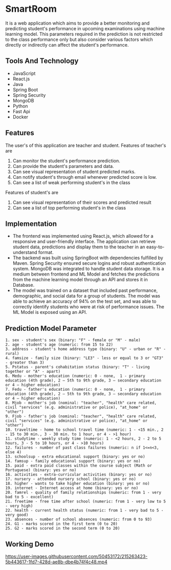 # SmartRoom
It is a web application which aims to provide a better monitoring and predicting student's performance in upcoming examinations using machine learning model.
This parameters required in the prediction is not restricted to the class performance only but also consider various factors which directly or indirectly can affect the student's performance. 

## Tools And Technology
- JavaScript
- React.js
- Java
- Spring Boot
- Spring Security
- MongoDB
- Python
- Fast Api
- Docker

## Features
The user's of this application are teacher and student.
Features of teacher's are
1. Can monitor the student's performance prediction.
2. Can provide the student's parameters and data.
3. Can see visual representation of student predicted marks.
4. Can notify student's through email whenever predicted score is low.
5. Can see a list of weak performing student's in the class

Features of student's are
1. Can see visual representation of their scores and predicted result
2. Can see a list of top performing student's in the class

## Implementation
- The frontend was implemented using React.js, which allowed for a responsive and user-friendly interface. The application can retrieve student data, predictions and display them to the teacher in an easy-to-understand format. 
- The backend was built using SpringBoot with dependencies fulfilled by Maven. Spring Security ensured secure logins and robust authentication system. MongoDB was integrated to handle student data storage. It is a medium between frontend and ML Model and fetches the predictions from the machine learning model through an API and stores it in Database. 
- The model was trained on a dataset that included past performance, demographic, and social data for a group of students. The model was able to achieve an accuracy of 94% on the test set, and was able to correctly identify students who were at risk of performance issues. The  ML Model is exposed using an API.




## Prediction Model Parameter
```
1. sex - student's sex (binary: "F" - female or "M" - male)
2. age - student's age (numeric: from 15 to 22)
3. address - student's home address type (binary: "U" - urban or "R" - rural)
4. famsize - family size (binary: "LE3" - less or equal to 3 or "GT3" - greater than 3)
5. Pstatus - parent's cohabitation status (binary: "T" - living together or "A" - apart)
6. Medu - mother's education (numeric: 0 - none,  1 - primary education (4th grade), 2 – 5th to 9th grade, 3 – secondary education or 4 – higher education)
7. Fedu - father's education (numeric: 0 - none,  1 - primary education (4th grade), 2 – 5th to 9th grade, 3 – secondary education or 4 – higher education)
8. Mjob - mother's job (nominal: "teacher", "health" care related, civil "services" (e.g. administrative or police), "at_home" or "other")
9. Fjob - father's job (nominal: "teacher", "health" care related, civil "services" (e.g. administrative or police), "at_home" or "other")
10. traveltime - home to school travel time (numeric: 1 - <15 min., 2 - 15 to 30 min., 3 - 30 min. to 1 hour, or 4 - >1 hour)
11. studytime - weekly study time (numeric: 1 - <2 hours, 2 - 2 to 5 hours, 3 - 5 to 10 hours, or 4 - >10 hours)
12. failures - number of past class failures (numeric: n if 1<=n<3, else 4)
13. schoolsup - extra educational support (binary: yes or no)
14. famsup - family educational support (binary: yes or no)
15. paid - extra paid classes within the course subject (Math or Portuguese) (binary: yes or no)
16. activities - extra-curricular activities (binary: yes or no)
17. nursery - attended nursery school (binary: yes or no)
18. higher - wants to take higher education (binary: yes or no)
19. internet - Internet access at home (binary: yes or no)
20. famrel - quality of family relationships (numeric: from 1 - very bad to 5 - excellent)
21. freetime - free time after school (numeric: from 1 - very low to 5 - very high)
22. health - current health status (numeric: from 1 - very bad to 5 - very good)
23. absences - number of school absences (numeric: from 0 to 93)
24. G1 - marks scored in the first term (0 to 20)
25. G2 - marks scored in the second term (0 to 20)
```
## Working Demo



https://user-images.githubusercontent.com/50453172/215263423-5b443617-1fd7-428d-ae8b-dbe4b74f4c48.mp4




